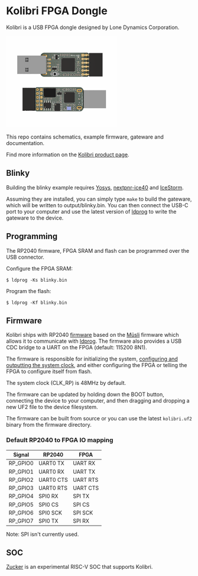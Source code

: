 # Kolibri FPGA Dongle

Kolibri is a USB FPGA dongle designed by Lone Dynamics Corporation.

![Kolibri FPGA Dongle](https://github.com/machdyne/kolibri/blob/a79fe49601e184ec470370f372922697ff4b6bc8/kolibri.png)

This repo contains schematics, example firmware, gateware and documentation.

Find more information on the [Kolibri product page](https://machdyne.com/product/kolibri-fpga-dongle/).

## Blinky 

Building the blinky example requires [Yosys](https://github.com/YosysHQ/yosys), [nextpnr-ice40](https://github.com/YosysHQ/nextpnr) and [IceStorm](https://github.com/YosysHQ/icestorm).

Assuming they are installed, you can simply type `make` to build the gateware, which will be written to output/blinky.bin. You can then connect the USB-C port to your computer and use the latest version of [ldprog](https://github.com/machdyne/ldprog) to write the gateware to the device.

## Programming

The RP2040 firmware, FPGA SRAM and flash can be programmed over the USB connector.

Configure the FPGA SRAM:

```
$ ldprog -Ks blinky.bin
```

Program the flash:

```
$ ldprog -Kf blinky.bin
```

## Firmware

Kolibri ships with RP2040 [firmware](firmware) based on the [Müsli](https://github.com/machdyne/musli) firmware which allows it to communicate with [ldprog](https://github.com/machdyne/ldprog). The firmware also provides a USB CDC bridge to a UART on the FPGA (default: 115200 8N1).

The firmware is responsible for initializing the system, [configuring and outputting the system clock](https://raspberrypi.github.io/pico-sdk-doxygen/group__hardware__clocks.html#details), and either configuring the FPGA or telling the FPGA to configure itself from flash.

The system clock (CLK\_RP) is 48MHz by default.

The firmware can be updated by holding down the BOOT button, connecting the device to your computer, and then dragging and dropping a new UF2 file to the device filesystem.

The firmware can be built from source or you can use the latest `kolibri.uf2` binary from the firmware directory.

### Default RP2040 to FPGA IO mapping

| Signal | RP2040 | FPGA |
| ------ | ------ | ---- |
| RP\_GPIO0 | UART0 TX | UART RX |
| RP\_GPIO1 | UART0 RX | UART TX |
| RP\_GPIO2 | UART0 CTS | UART RTS |
| RP\_GPIO3 | UART0 RTS | UART CTS |
| RP\_GPIO4 | SPI0 RX | SPI TX |
| RP\_GPIO5 | SPI0 CS | SPI CS |
| RP\_GPIO6 | SPI0 SCK | SPI SCK |
| RP\_GPIO7 | SPI0 TX | SPI RX |

Note: SPI isn't currently used.

## SOC

[Zucker](https://github.com/machdyne/zucker) is an experimental RISC-V SOC that supports Kolibri.
